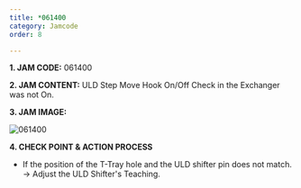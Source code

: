 ```yaml
---
title: *061400
category: Jamcode
order: 8

---
```

**1. JAM CODE:** 061400

**2. JAM CONTENT:** ULD Step Move Hook On/Off Check in the Exchanger was not On.

**3. JAM IMAGE:**

![061400](https://user-images.githubusercontent.com/85915538/125032203-33109700-e0c0-11eb-9650-7614da561adf.png)

**4. CHECK POINT & ACTION PROCESS**  

<!---
* T-Tray의 Hole과 Pin의 위치가 맞지 않는다.  
  → ULD Shifter의 Teaching을 확인하세요.
--->

* If the position of the T-Tray hole and the ULD shifter pin does not match.
  → Adjust the ULD Shifter's Teaching.
